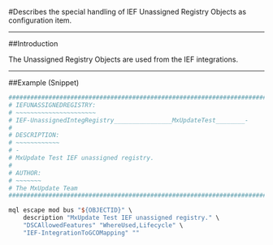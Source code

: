 #Describes the special handling of IEF Unassigned Registry Objects as configuration item.

----
##Introduction

The Unassigned Registry Objects are used from the IEF integrations.

----
##Example (Snippet)
```TCL
################################################################################
# IEFUNASSIGNEDREGISTRY:
# ~~~~~~~~~~~~~~~~~~~~~~
# IEF-UnassignedIntegRegistry________________MxUpdateTest________-
#
# DESCRIPTION:
# ~~~~~~~~~~~~
# -
# MxUpdate Test IEF unassigned registry.
#
# AUTHOR:
# ~~~~~~~
# The MxUpdate Team
################################################################################

mql escape mod bus "${OBJECTID}" \
    description "MxUpdate Test IEF unassigned registry." \
    "DSCAllowedFeatures" "WhereUsed,Lifecycle" \
    "IEF-IntegrationToGCOMapping" ""
```
